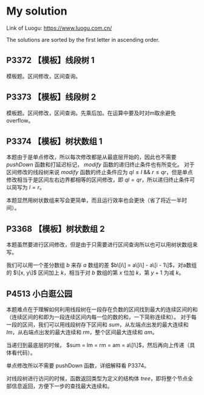 # My solution

Link of Luogu: https://www.luogu.com.cn/

The solutions are sorted by the first letter in ascending order.

## P3372 【模板】线段树 1
模板题。区间修改，区间查询。

## P3373 【模板】线段树 2
模板题。区间修改，区间查询。先乘后加。在运算中要及时对m取余避免overflow。

## P3374 【模板】树状数组 1
本题由于是单点修改，所以每次修改都是从最底层开始的，因此也不需要 $pushDown$ 函数和打延迟标记， $modify$ 函数的递归终止条件也有所变化。
对于区间修改的线段树来说 $modify$ 函数的终止条件应为 $ql \le l$ && $r \le qr$，但是单点修改相当于是区间左右边界都相等的区间修改，即 $ql = qr$，所以递归终止条件可以简写为 $l = r$。

本题显然用树状数组来写会更简单，而且运行效率也会更快（省了将近一半时间）。

## P3368 【模板】树状数组 2
本题虽然要进行区间修改，但是由于只需要进行区间查询所以也可以用树状数组来写。

我们可以用一个差分数组 $b$ 来存 $a$ 数组的差 $b\[i\] = a\[i\] - a\[i - 1\]$，对a数组的 $\[x, y\]$ 区间加上 $k$，相当于对 $b$ 数组的第 $x$ 位加 $k$，第 $y + 1$ 为减 $k$。

## P4513 小白逛公园
本题难点在于理解如何利用线段树在一段存在负数的区间找到最大的连续区间的和（连续区间的和即为一段连续区间内每一位的数的和，一下简称连续和）。
对于每一段的区间，我们可以用线段树存下区间和 $sum$，从左端点出发的最大连续和 $lm$，从右端点出发的最大连续和 $rm$，整个区间最大连续和 $am$。

当递归到最底层的时候， $sum = lm = rm = am = a\[l\]$，然后再向上传递（具体看代码）。

单点修改所以不需要 pushDown 函数，详细解释看 P3374。

对线段树进行访问的时候，函数返回类型为定义的结构体 $tree$，即将整个节点全部信息返回，方便下一步的查找最大连续和。
